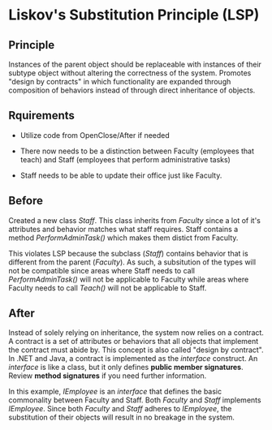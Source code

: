 # Liskov's Substitution Principle (LSP)

## Principle

Instances of the parent object should be replaceable with instances of their subtype object without altering the correctness of the system.  Promotes "design by contracts" in which functionality are expanded through composition of behaviors instead of through direct inheritance of objects.

## Rquirements

* Utilize code from OpenClose/After if needed

* There now needs to be a distinction between Faculty (employees that teach) and Staff (employees that perform administrative tasks)

* Staff needs to be able to update their office just like Faculty.

## Before

Created a new class _Staff_.  This class inherits from _Faculty_ since a lot of it's attributes and behavior matches what staff requires.  Staff contains a method _PerformAdminTask()_ which makes them distict from Faculty.

This violates LSP because the subclass (_Staff_) contains behavior that is different from the parent (_Faculty_).  As such, a subsitution of the types will not be compatible since areas where Staff needs to call _PerformAdminTask()_ will not be applicable to Faculty while areas where Faculty needs to call _Teach()_ will not be applicable to Staff.

## After

Instead of solely relying on inheritance, the system now relies on a contract.  A contract is a set of attributes or behaviors that all objects that implement the contract must abide by.  This concept is also called "design by contract".  In .NET and Java, a contract is implemented as the _interface_ construct.  An _interface_ is like a class, but it only defines **public member signatures**.  Review **method signatures** if you need further information.

In this example, _IEmployee_ is an _interface_ that defines the basic commonality between Faculty and Staff.  Both _Faculty_ and _Staff_ implements _IEmployee_.  Since both _Faculty_ and _Staff_ adheres to _IEmployee_, the substitution of their objects will result in no breakage in the system.